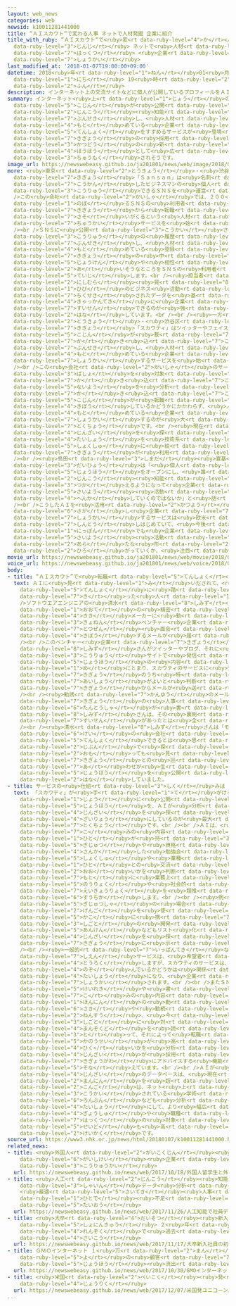 ```yaml
---
layout: web_news
categories: web
newsid: k10011281441000
title: “ＡＩスカウト“で変わる人事 ネットで人材発掘 企業に紹介
title_with_ruby: “ＡＩスカウト“で<ruby>変<rt data-ruby-level="4">か</rt></ruby>わる<ruby>人事<rt
  data-ruby-level="3">じんじ</rt></ruby> ネットで<ruby>人材<rt data-ruby-level="4">じんざい</rt></ruby><ruby>発掘<rt
  data-ruby-level="7">はっくつ</rt></ruby> <ruby>企業<rt data-ruby-level="7">きぎょう</rt></ruby>に<ruby>紹介<rt
  data-ruby-level="7">しょうかい</rt></ruby>
last_modified_at: '2018-01-07T19:00:00+09:00'
datetime: 2018<ruby>年<rt data-ruby-level="1">ねん</rt></ruby>01<ruby>月<rt data-ruby-level="1">がつ</rt></ruby>07<ruby>日<rt
  data-ruby-level="1">にち</rt></ruby> 19<ruby>時<rt data-ruby-level="2">じ</rt></ruby>00<ruby>分<rt
  data-ruby-level="2">ふん</rt></ruby>
description: インターネット上の交流サイトなどに個人が公開しているプロフィールをＡＩ＝人工知能が分析し、人材を求めている企業への転職をすすめるサービスが登場し、企業の採用活動の新たな方法として広がるか、注目されそうです。
summary: インターネット<ruby>上<rt data-ruby-level="1">じょう</rt></ruby>の<ruby>交流<rt data-ruby-level="3">こうりゅう</rt></ruby>サイトなどに<ruby>個人<rt
  data-ruby-level="5">こじん</rt></ruby>が<ruby>公開<rt data-ruby-level="3">こうかい</rt></ruby>しているプロフィールをＡＩ＝<ruby>人工<rt
  data-ruby-level="2">じんこう</rt></ruby><ruby>知能<rt data-ruby-level="5">ちのう</rt></ruby>が<ruby>分析<rt
  data-ruby-level="7">ぶんせき</rt></ruby>し、<ruby>人材<rt data-ruby-level="4">じんざい</rt></ruby>を<ruby>求<rt
  data-ruby-level="4">もと</rt></ruby>めている<ruby>企業<rt data-ruby-level="7">きぎょう</rt></ruby>への<ruby>転職<rt
  data-ruby-level="5">てんしょく</rt></ruby>をすすめるサービスが<ruby>登場<rt data-ruby-level="3">とうじょう</rt></ruby>し、<ruby>企業<rt
  data-ruby-level="7">きぎょう</rt></ruby>の<ruby>採用<rt data-ruby-level="5">さいよう</rt></ruby><ruby>活動<rt
  data-ruby-level="3">かつどう</rt></ruby>の<ruby>新<rt data-ruby-level="2">あら</rt></ruby>たな<ruby>方法<rt
  data-ruby-level="4">ほうほう</rt></ruby>として<ruby>広<rt data-ruby-level="2">ひろ</rt></ruby>がるか、<ruby>注目<rt
  data-ruby-level="3">ちゅうもく</rt></ruby>されそうです。
image_url: https://newswebeasy.github.io/ja201801/news/web/image/2018/01/07/K10011281441_1801071948_1801071951_01_03.jpg
more: <ruby>東京<rt data-ruby-level="2">とうきょう</rt></ruby>・<ruby>渋谷区<rt data-ruby-level="8">しぶやく</rt></ruby>のベンチャー<ruby>企業<rt
  data-ruby-level="7">きぎょう</rt></ruby>「Ｓａｎｓａｎ」は<ruby>名刺<rt data-ruby-level="7">めいし</rt></ruby>を<ruby>交換<rt
  data-ruby-level="7">こうかん</rt></ruby>したビジネスマンの<ruby>個人<rt data-ruby-level="5">こじん</rt></ruby>が<ruby>交流<rt
  data-ruby-level="3">こうりゅう</rt></ruby>できるＳＮＳを<ruby>運営<rt data-ruby-level="5">うんえい</rt></ruby>しています。<br
  />この<ruby>会社<rt data-ruby-level="2">かいしゃ</rt></ruby>では、２００<ruby>万人<rt data-ruby-level="2">まんにん</rt></ruby>に<ruby>上<rt
  data-ruby-level="1">のぼ</rt></ruby>るＳＮＳの<ruby>利用者<rt data-ruby-level="4">りようしゃ</rt></ruby>に<ruby>企業<rt
  data-ruby-level="7">きぎょう</rt></ruby>から<ruby>転職<rt data-ruby-level="5">てんしょく</rt></ruby>の<ruby>誘<rt
  data-ruby-level="7">さそ</rt></ruby>いがくるという<ruby>人材<rt data-ruby-level="4">じんざい</rt></ruby>の<ruby>仲介<rt
  data-ruby-level="7">ちゅうかい</rt></ruby>サービスを<ruby>始<rt data-ruby-level="3">はじ</rt></ruby>めました。<br
  /><br />ＳＮＳに<ruby>公開<rt data-ruby-level="3">こうかい</rt></ruby>されている<ruby>名刺<rt data-ruby-level="7">めいし</rt></ruby>のデータや<ruby>交流<rt
  data-ruby-level="3">こうりゅう</rt></ruby>の<ruby>履歴<rt data-ruby-level="7">りれき</rt></ruby>をＡＩが<ruby>分析<rt
  data-ruby-level="7">ぶんせき</rt></ruby>し、<ruby>人材<rt data-ruby-level="4">じんざい</rt></ruby>を<ruby>求<rt
  data-ruby-level="4">もと</rt></ruby>めている<ruby>登録<rt data-ruby-level="4">とうろく</rt></ruby><ruby>企業<rt
  data-ruby-level="7">きぎょう</rt></ruby>の<ruby>中<rt data-ruby-level="1">なか</rt></ruby>から<ruby>条件<rt
  data-ruby-level="5">じょうけん</rt></ruby>や<ruby>相性<rt data-ruby-level="7">あいしょう</rt></ruby>が<ruby>合<rt
  data-ruby-level="2">あ</rt></ruby>いそうなところをＳＮＳの<ruby>利用者<rt data-ruby-level="4">りようしゃ</rt></ruby>に<ruby>提示<rt
  data-ruby-level="5">ていじ</rt></ruby>します。<br /><ruby>担当者<rt data-ruby-level="6">たんとうしゃ</rt></ruby>の<ruby>西村<rt
  data-ruby-level="2">にしむら</rt></ruby><ruby>晃<rt data-ruby-level="8">あきら</rt></ruby>さんは「<ruby>日々<rt
  data-ruby-level="1">ひび</rt></ruby>のビジネス<ruby>活動<rt data-ruby-level="3">かつどう</rt></ruby>が<ruby>蓄積<rt
  data-ruby-level="7">ちくせき</rt></ruby>されたデータを<ruby>基<rt data-ruby-level="7">もと</rt></ruby>に<ruby>客観的<rt
  data-ruby-level="4">きゃっかんてき</rt></ruby>に<ruby>企業<rt data-ruby-level="7">きぎょう</rt></ruby>を<ruby>推薦<rt
  data-ruby-level="7">すいせん</rt></ruby>できるのが<ruby>強<rt data-ruby-level="2">つよ</rt></ruby>みだ」と<ruby>話<rt
  data-ruby-level="2">はな</rt></ruby>しています。<br /><br /><ruby>一方<rt data-ruby-level="2">いっぽう</rt></ruby>、<ruby>東京<rt
  data-ruby-level="2">とうきょう</rt></ruby>・<ruby>渋谷区<rt data-ruby-level="8">しぶやく</rt></ruby>のベンチャ－<ruby>企業<rt
  data-ruby-level="7">きぎょう</rt></ruby>「スカウティ」はツイッターやフェイスブックといった<ruby>交流<rt data-ruby-level="3">こうりゅう</rt></ruby>サイトやブログなどに<ruby>個人<rt
  data-ruby-level="5">こじん</rt></ruby>が<ruby>載<rt data-ruby-level="7">の</rt></ruby>せているプロフィールや<ruby>書<rt
  data-ruby-level="7">か</rt></ruby>き<ruby>込<rt data-ruby-level="7">こ</rt></ruby>みをＡＩで<ruby>分析<rt
  data-ruby-level="7">ぶんせき</rt></ruby>し、<ruby>人材<rt data-ruby-level="4">じんざい</rt></ruby>を<ruby>求<rt
  data-ruby-level="4">もと</rt></ruby>めている<ruby>企業<rt data-ruby-level="7">きぎょう</rt></ruby>に<ruby>紹介<rt
  data-ruby-level="7">しょうかい</rt></ruby>するサービスを<ruby>始<rt data-ruby-level="3">はじ</rt></ruby>めました。<br
  /><br />この<ruby>会社<rt data-ruby-level="2">かいしゃ</rt></ruby>のサービスは、ネット<ruby>上<rt data-ruby-level="1">じょう</rt></ruby>のあらゆる<ruby>場所<rt
  data-ruby-level="3">ばしょ</rt></ruby>を<ruby>対象<rt data-ruby-level="4">たいしょう</rt></ruby>に<ruby>書<rt
  data-ruby-level="7">か</rt></ruby>き<ruby>込<rt data-ruby-level="7">こ</rt></ruby>みの<ruby>内容<rt
  data-ruby-level="5">ないよう</rt></ruby>を<ruby>分析<rt data-ruby-level="7">ぶんせき</rt></ruby>し、<ruby>書<rt
  data-ruby-level="7">か</rt></ruby>き<ruby>込<rt data-ruby-level="7">こ</rt></ruby>んだ<ruby>個人<rt
  data-ruby-level="5">こじん</rt></ruby>が<ruby>転職<rt data-ruby-level="5">てんしょく</rt></ruby>を<ruby>希望<rt
  data-ruby-level="4">きぼう</rt></ruby>しているかどうかにかかわらず、<ruby>人材<rt data-ruby-level="4">じんざい</rt></ruby>を<ruby>求<rt
  data-ruby-level="4">もと</rt></ruby>めている<ruby>企業<rt data-ruby-level="7">きぎょう</rt></ruby>に<ruby>紹介<rt
  data-ruby-level="7">しょうかい</rt></ruby>するのが<ruby>大<rt data-ruby-level="1">おお</rt></ruby>きな<ruby>特徴<rt
  data-ruby-level="7">とくちょう</rt></ruby>です。<br /><ruby>現在<rt data-ruby-level="5">げんざい</rt></ruby>は<ruby>人材<rt
  data-ruby-level="4">じんざい</rt></ruby>を<ruby>探<rt data-ruby-level="6">さが</rt></ruby>す<ruby>対象<rt
  data-ruby-level="4">たいしょう</rt></ruby>を<ruby>技術系<rt data-ruby-level="6">ぎじゅつけい</rt></ruby>の<ruby>職種<rt
  data-ruby-level="5">しょくしゅ</rt></ruby>に<ruby>絞<rt data-ruby-level="7">しぼ</rt></ruby>っていますが、すでに３５の<ruby>企業<rt
  data-ruby-level="7">きぎょう</rt></ruby>が<ruby>利用<rt data-ruby-level="4">りよう</rt></ruby>しているということです。<br
  /><br /><ruby>島田<rt data-ruby-level="3">しまだ</rt></ruby><ruby>寛基<rt data-ruby-level="8">ひろき</rt></ruby><ruby>代表<rt
  data-ruby-level="3">だいひょう</rt></ruby>は「<ruby>個人<rt data-ruby-level="5">こじん</rt></ruby>が<ruby>情報<rt
  data-ruby-level="5">じょうほう</rt></ruby>をオープンにし、<ruby>誰<rt data-ruby-level="7">だれ</rt></ruby>でも<ruby>人工<rt
  data-ruby-level="2">じんこう</rt></ruby><ruby>知能<rt data-ruby-level="5">ちのう</rt></ruby>が<ruby>使<rt
  data-ruby-level="3">つか</rt></ruby>えるようになって<ruby>企業<rt data-ruby-level="7">きぎょう</rt></ruby>の<ruby>採用<rt
  data-ruby-level="5">さいよう</rt></ruby><ruby>活動<rt data-ruby-level="3">かつどう</rt></ruby>は<ruby>変化<rt
  data-ruby-level="4">へんか</rt></ruby>していくのではないか」と<ruby>話<rt data-ruby-level="2">はな</rt></ruby>しています。<br
  /><br />こうしたＡＩを<ruby>活用<rt data-ruby-level="2">かつよう</rt></ruby>して<ruby>人材<rt data-ruby-level="4">じんざい</rt></ruby>を<ruby>探<rt
  data-ruby-level="6">さが</rt></ruby>し<ruby>企業<rt data-ruby-level="7">きぎょう</rt></ruby>に<ruby>紹介<rt
  data-ruby-level="7">しょうかい</rt></ruby>するサービスは<ruby>欧米<rt data-ruby-level="7">おうべい</rt></ruby>では<ruby>浸透<rt
  data-ruby-level="7">しんとう</rt></ruby>しはじめていて、<ruby>今後<rt data-ruby-level="2">こんご</rt></ruby>、<ruby>日本<rt
  data-ruby-level="1">にっぽん</rt></ruby>でも<ruby>企業<rt data-ruby-level="7">きぎょう</rt></ruby>の<ruby>採用<rt
  data-ruby-level="5">さいよう</rt></ruby><ruby>活動<rt data-ruby-level="3">かつどう</rt></ruby>の<ruby>新<rt
  data-ruby-level="2">あら</rt></ruby>たな<ruby>形<rt data-ruby-level="2">かたち</rt></ruby>として<ruby>広<rt
  data-ruby-level="2">ひろ</rt></ruby>がっていくか、<ruby>注目<rt data-ruby-level="3">ちゅうもく</rt></ruby>されます。
movie_url: https://newswebeasy.github.io/ja201801/news/web/movie/2018/01/07/k10011281441_201801071948_201801071950.mp4
voice_url: https://newswebeasy.github.io/ja201801/news/web/voice/2018/01/07/k10011281441_201801071948_201801071950.mp3
body:
- title: “ＡＩスカウト”で<ruby>転職<rt data-ruby-level="5">てんしょく</rt></ruby>した<ruby>人<rt data-ruby-level="1">ひと</rt></ruby>
  text: ＡＩに<ruby>見<rt data-ruby-level="1">み</rt></ruby>いだされて、<ruby>実際<rt data-ruby-level="5">じっさい</rt></ruby>に<ruby>転職<rt
    data-ruby-level="5">てんしょく</rt></ruby>に<ruby>踏<rt data-ruby-level="7">ふ</rt></ruby>み<ruby>切<rt
    data-ruby-level="7">き</rt></ruby>った<ruby>人<rt data-ruby-level="1">ひと</rt></ruby>がいます。<br
    />ソフトウエアエンジニアの<ruby>清水<rt data-ruby-level="8">しみず</rt></ruby><ruby>陽一郎<rt data-ruby-level="7">よういちろう</rt></ruby>さん（３１）は、<ruby>大手<rt
    data-ruby-level="1">おおて</rt></ruby>の<ruby>精密<rt data-ruby-level="6">せいみつ</rt></ruby><ruby>機器<rt
    data-ruby-level="4">きき</rt></ruby>メーカーに<ruby>勤<rt data-ruby-level="6">つと</rt></ruby>めていましたが、<ruby>去年<rt
    data-ruby-level="3">きょねん</rt></ruby>ベンチャー<ruby>企業<rt data-ruby-level="7">きぎょう</rt></ruby>から<ruby>突然<rt
    data-ruby-level="7">とつぜん</rt></ruby><ruby>面会<rt data-ruby-level="3">めんかい</rt></ruby>を<ruby>希望<rt
    data-ruby-level="4">きぼう</rt></ruby>するメールが<ruby>届<rt data-ruby-level="6">とど</rt></ruby>きました。<br
    /><br />このベンチャー<ruby>企業<rt data-ruby-level="7">きぎょう</rt></ruby>が<ruby>利用<rt data-ruby-level="4">りよう</rt></ruby>していたのが、「スカウティ」のサービスです。<ruby>清水<rt
    data-ruby-level="8">しみず</rt></ruby>さんがツイッターやブログ、それに<ruby>技術者<rt data-ruby-level="5">ぎじゅつしゃ</rt></ruby>の<ruby>交流<rt
    data-ruby-level="3">こうりゅう</rt></ruby>サイトで<ruby>発信<rt data-ruby-level="4">はっしん</rt></ruby>していた<ruby>情報<rt
    data-ruby-level="5">じょうほう</rt></ruby>の<ruby>内容<rt data-ruby-level="5">ないよう</rt></ruby>がスカウティのＡＩの<ruby>目<rt
    data-ruby-level="1">め</rt></ruby>にとまり、スカウティのサービスに<ruby>登録<rt data-ruby-level="4">とうろく</rt></ruby>している３５の<ruby>企業<rt
    data-ruby-level="7">きぎょう</rt></ruby>のうち<ruby>特<rt data-ruby-level="4">とく</rt></ruby>に<ruby>相性<rt
    data-ruby-level="7">あいしょう</rt></ruby>がよいと<ruby>判断<rt data-ruby-level="5">はんだん</rt></ruby>されたベンチャー<ruby>企業<rt
    data-ruby-level="7">きぎょう</rt></ruby>からメールが<ruby>送<rt data-ruby-level="3">おく</rt></ruby>られてきたのです。<br
    /><br /><ruby>勧誘<rt data-ruby-level="7">かんゆう</rt></ruby>のメールは、<ruby>転職<rt data-ruby-level="5">てんしょく</rt></ruby>したベンチャー<ruby>企業<rt
    data-ruby-level="7">きぎょう</rt></ruby>の<ruby>人事<rt data-ruby-level="3">じんじ</rt></ruby><ruby>担当者<rt
    data-ruby-level="6">たんとうしゃ</rt></ruby>が<ruby>書<rt data-ruby-level="2">か</rt></ruby>いたもので、<ruby>清水<rt
    data-ruby-level="8">しみず</rt></ruby>さんは、その<ruby>裏側<rt data-ruby-level="6">うらがわ</rt></ruby>にＡＩによる<ruby>推薦<rt
    data-ruby-level="7">すいせん</rt></ruby>があったとは<ruby>全<rt data-ruby-level="3">まった</rt></ruby>くわからなかったといいます。<br
    /><br /><ruby>清水<rt data-ruby-level="8">しみず</rt></ruby>さんは「モノを<ruby>作<rt data-ruby-level="2">つく</rt></ruby>るメーカーからウェブ<ruby>系<rt
    data-ruby-level="6">けい</rt></ruby>の<ruby>会社<rt data-ruby-level="2">かいしゃ</rt></ruby>に<ruby>転職<rt
    data-ruby-level="5">てんしょく</rt></ruby>できるとは<ruby>思<rt data-ruby-level="2">おも</rt></ruby>っていませんでした。<ruby>自分<rt
    data-ruby-level="2">じぶん</rt></ruby>で<ruby>探<rt data-ruby-level="6">さが</rt></ruby>そうと<ruby>思<rt
    data-ruby-level="2">おも</rt></ruby>っても<ruby>見<rt data-ruby-level="1">み</rt></ruby>つけられない<ruby>企業<rt
    data-ruby-level="7">きぎょう</rt></ruby>との<ruby>巡<rt data-ruby-level="7">めぐ</rt></ruby>り<ruby>合<rt
    data-ruby-level="7">あ</rt></ruby>わせが<ruby>生<rt data-ruby-level="1">う</rt></ruby>まれたので、<ruby>情報<rt
    data-ruby-level="5">じょうほう</rt></ruby>を<ruby>公開<rt data-ruby-level="3">こうかい</rt></ruby>していたかいがありました」と<ruby>話<rt
    data-ruby-level="2">はな</rt></ruby>していました。
- title: サービスの<ruby>仕組<rt data-ruby-level="3">しく</rt></ruby>みは
  text: 「スカウティ」が<ruby>手<rt data-ruby-level="1">て</rt></ruby>がける<ruby>人材<rt data-ruby-level="4">じんざい</rt></ruby>サービスは、ＳＮＳやブログなどインターネット<ruby>上<rt
    data-ruby-level="1">じょう</rt></ruby>に<ruby>公開<rt data-ruby-level="3">こうかい</rt></ruby>されている<ruby>情報<rt
    data-ruby-level="5">じょうほう</rt></ruby>を、ＡＩが<ruby>分析<rt data-ruby-level="7">ぶんせき</rt></ruby>して<ruby>人材<rt
    data-ruby-level="4">じんざい</rt></ruby>を<ruby>探<rt data-ruby-level="6">さが</rt></ruby>す<ruby>材料<rt
    data-ruby-level="4">ざいりょう</rt></ruby>にしているのが<ruby>最大<rt data-ruby-level="4">さいだい</rt></ruby>の<ruby>特徴<rt
    data-ruby-level="7">とくちょう</rt></ruby>です。<br /><br />ＡＩは、<ruby>書<rt data-ruby-level="7">か</rt></ruby>き<ruby>込<rt
    data-ruby-level="7">こ</rt></ruby>みの<ruby>内容<rt data-ruby-level="5">ないよう</rt></ruby>からその<ruby>人<rt
    data-ruby-level="1">ひと</rt></ruby>が<ruby>持<rt data-ruby-level="3">も</rt></ruby>っている<ruby>技術<rt
    data-ruby-level="5">ぎじゅつ</rt></ruby>や<ruby>資格<rt data-ruby-level="5">しかく</rt></ruby>のほか<ruby>参加<rt
    data-ruby-level="4">さんか</rt></ruby>した<ruby>勉強会<rt data-ruby-level="3">べんきょうかい</rt></ruby>などのイベント、それにどんな<ruby>職種<rt
    data-ruby-level="5">しょくしゅ</rt></ruby>や<ruby>業種<rt data-ruby-level="4">ぎょうしゅ</rt></ruby>の<ruby>人<rt
    data-ruby-level="1">ひと</rt></ruby>との<ruby>交流<rt data-ruby-level="3">こうりゅう</rt></ruby>が<ruby>多<rt
    data-ruby-level="2">おお</rt></ruby>いかを<ruby>判断<rt data-ruby-level="5">はんだん</rt></ruby>し、これらを<ruby>基<rt
    data-ruby-level="7">もと</rt></ruby>に<ruby>業務上<rt data-ruby-level="5">ぎょうむじょう</rt></ruby>の<ruby>能力<rt
    data-ruby-level="5">のうりょく</rt></ruby>や<ruby>社会的<rt data-ruby-level="4">しゃかいてき</rt></ruby>な<ruby>影響力<rt
    data-ruby-level="7">えいきょうりょく</rt></ruby>を<ruby>類推<rt data-ruby-level="6">るいすい</rt></ruby>して<ruby>数値化<rt
    data-ruby-level="6">すうちか</rt></ruby>します。<br /><br /><ruby>例<rt data-ruby-level="4">たと</rt></ruby>えばソフトウエアの<ruby>技術者<rt
    data-ruby-level="5">ぎじゅつしゃ</rt></ruby>の<ruby>場合<rt data-ruby-level="2">ばあい</rt></ruby>は、どんなプログラミング<ruby>言語<rt
    data-ruby-level="2">げんご</rt></ruby>を<ruby>使<rt data-ruby-level="3">つか</rt></ruby>えるかや<ruby>過去<rt
    data-ruby-level="5">かこ</rt></ruby>に<ruby>携<rt data-ruby-level="7">たずさ</rt></ruby>わった<ruby>仕事<rt
    data-ruby-level="3">しごと</rt></ruby>の<ruby>開発<rt data-ruby-level="3">かいはつ</rt></ruby><ruby>案件<rt
    data-ruby-level="5">あんけん</rt></ruby>などもリスト<ruby>化<rt data-ruby-level="3">か</rt></ruby>して、<ruby>人材<rt
    data-ruby-level="4">じんざい</rt></ruby>を<ruby>探<rt data-ruby-level="6">さが</rt></ruby>している<ruby>企業<rt
    data-ruby-level="7">きぎょう</rt></ruby>に<ruby>示<rt data-ruby-level="5">しめ</rt></ruby>します。<br
    /><br /><ruby>一般的<rt data-ruby-level="7">いっぱんてき</rt></ruby>な<ruby>転職<rt data-ruby-level="5">てんしょく</rt></ruby><ruby>支援<rt
    data-ruby-level="7">しえん</rt></ruby>サービスは、<ruby>希望者<rt data-ruby-level="4">きぼうしゃ</rt></ruby>がみずからサイトに<ruby>登録<rt
    data-ruby-level="4">とうろく</rt></ruby>しますが、スカウティのサービスは、<ruby>転職<rt data-ruby-level="5">てんしょく</rt></ruby>を<ruby>望<rt
    data-ruby-level="4">のぞ</rt></ruby>んでいるかどうかは<ruby>関係<rt data-ruby-level="4">かんけい</rt></ruby>なくスカウトの<ruby>対象<rt
    data-ruby-level="4">たいしょう</rt></ruby>になり、<ruby>企業<rt data-ruby-level="7">きぎょう</rt></ruby>に<ruby>紹介<rt
    data-ruby-level="7">しょうかい</rt></ruby>されます。<br /><br />またＳＮＳに<ruby>掲載<rt data-ruby-level="7">けいさい</rt></ruby>している<ruby>経歴<rt
    data-ruby-level="5">けいれき</rt></ruby>や<ruby>書<rt data-ruby-level="7">か</rt></ruby>き<ruby>込<rt
    data-ruby-level="7">こ</rt></ruby>みの<ruby>内容<rt data-ruby-level="5">ないよう</rt></ruby>から<ruby>本人<rt
    data-ruby-level="1">ほんにん</rt></ruby>の<ruby>勤<rt data-ruby-level="6">つと</rt></ruby>め<ruby>先<rt
    data-ruby-level="6">さき</rt></ruby>や<ruby>勤続<rt data-ruby-level="6">きんぞく</rt></ruby><ruby>年数<rt
    data-ruby-level="2">ねんすう</rt></ruby>、<ruby>今<rt data-ruby-level="2">いま</rt></ruby>の<ruby>仕事<rt
    data-ruby-level="3">しごと</rt></ruby>に<ruby>対<rt data-ruby-level="3">たい</rt></ruby>する<ruby>満足度<rt
    data-ruby-level="4">まんぞくど</rt></ruby>を<ruby>読<rt data-ruby-level="3">よ</rt></ruby>み<ruby>取<rt
    data-ruby-level="3">と</rt></ruby>って、それによって<ruby>転職<rt data-ruby-level="5">てんしょく</rt></ruby>の<ruby>可能性<rt
    data-ruby-level="5">かのうせい</rt></ruby>が<ruby>高<rt data-ruby-level="2">たか</rt></ruby>いか<ruby>低<rt
    data-ruby-level="4">ひく</rt></ruby>いかを<ruby>分析<rt data-ruby-level="7">ぶんせき</rt></ruby>し、どの<ruby>人材<rt
    data-ruby-level="4">じんざい</rt></ruby>が<ruby>採用<rt data-ruby-level="5">さいよう</rt></ruby>につながりやすいかを<ruby>企業側<rt
    data-ruby-level="7">きぎょうがわ</rt></ruby>にアドバイスする<ruby>機能<rt data-ruby-level="5">きのう</rt></ruby>も<ruby>備<rt
    data-ruby-level="5">そな</rt></ruby>えています。<br /><br />ＡＩが<ruby>発掘<rt data-ruby-level="7">はっくつ</rt></ruby>した<ruby>人材<rt
    data-ruby-level="4">じんざい</rt></ruby>のデータベースは、<ruby>現在<rt data-ruby-level="5">げんざい</rt></ruby>９０<ruby>万人<rt
    data-ruby-level="2">まんにん</rt></ruby>を<ruby>超<rt data-ruby-level="7">こ</rt></ruby>えているということで、<ruby>今後<rt
    data-ruby-level="2">こんご</rt></ruby>は、ネット<ruby>上<rt data-ruby-level="1">じょう</rt></ruby>に<ruby>公開<rt
    data-ruby-level="3">こうかい</rt></ruby>されている<ruby>学術<rt data-ruby-level="5">がくじゅつ</rt></ruby><ruby>論文<rt
    data-ruby-level="6">ろんぶん</rt></ruby>なども<ruby>分析<rt data-ruby-level="7">ぶんせき</rt></ruby>の<ruby>対象<rt
    data-ruby-level="4">たいしょう</rt></ruby>にして、より<ruby>幅広<rt data-ruby-level="7">はばひろ</rt></ruby>い<ruby>業種<rt
    data-ruby-level="4">ぎょうしゅ</rt></ruby>や<ruby>職種<rt data-ruby-level="5">しょくしゅ</rt></ruby>を<ruby>発掘<rt
    data-ruby-level="7">はっくつ</rt></ruby>の<ruby>対象<rt data-ruby-level="4">たいしょう</rt></ruby>にして、<ruby>精度<rt
    data-ruby-level="5">せいど</rt></ruby>も<ruby>高<rt data-ruby-level="2">たか</rt></ruby>めていく<ruby>計画<rt
    data-ruby-level="2">けいかく</rt></ruby>です。
source_url: https://www3.nhk.or.jp/news/html/20180107/k10011281441000.html
related_news:
- title: <ruby>外国人<rt data-ruby-level="2">がいこくじん</rt></ruby><ruby>留学生<rt data-ruby-level="5">りゅうがくせい</rt></ruby>と<ruby>外資系<rt
    data-ruby-level="6">がいしけい</rt></ruby><ruby>企業<rt data-ruby-level="7">きぎょう</rt></ruby>の<ruby>交流会<rt
    data-ruby-level="3">こうりゅうかい</rt></ruby>
  url: https://newswebeasy.github.io/news/web/2017/10/18/外国人留学生と外資系企業の交流会
- title: <ruby>人工<rt data-ruby-level="2">じんこう</rt></ruby><ruby>知能<rt data-ruby-level="5">ちのう</rt></ruby>で<ruby>社員<rt
    data-ruby-level="3">しゃいん</rt></ruby>データ<ruby>分析<rt data-ruby-level="7">ぶんせき</rt></ruby>
    <ruby>最適<rt data-ruby-level="5">さいてき</rt></ruby><ruby>人事<rt data-ruby-level="3">じんじ</rt></ruby>で<ruby>人手<rt
    data-ruby-level="1">ひとで</rt></ruby><ruby>不足<rt data-ruby-level="4">ぶそく</rt></ruby>に<ruby>対応<rt
    data-ruby-level="5">たいおう</rt></ruby>
  url: https://newswebeasy.github.io/news/web/2017/11/26/人工知能で社員データ分析-最適人事で人手不足に対応
- title: <ruby>大卒<rt data-ruby-level="4">だいそつ</rt></ruby><ruby>新入社員<rt data-ruby-level="3">しんにゅうしゃいん</rt></ruby>の<ruby>初任給<rt
    data-ruby-level="5">しょにんきゅう</rt></ruby> ２<ruby>年<rt data-ruby-level="1">ねん</rt></ruby><ruby>連続<rt
    data-ruby-level="4">れんぞく</rt></ruby>で<ruby>過去<rt data-ruby-level="5">かこ</rt></ruby><ruby>最高<rt
    data-ruby-level="4">さいこう</rt></ruby>
  url: https://newswebeasy.github.io/news/web/2017/11/17/大卒新入社員の初任給-2年連続で過去最高
- title: ＧＭＯインターネット １<ruby>万<rt data-ruby-level="2">まん</rt></ruby>4600<ruby>件<rt data-ruby-level="5">けん</rt></ruby><ruby>余<rt
    data-ruby-level="5">よ</rt></ruby>の<ruby>顧客<rt data-ruby-level="7">こきゃく</rt></ruby><ruby>情報<rt
    data-ruby-level="5">じょうほう</rt></ruby><ruby>流出<rt data-ruby-level="3">りゅうしゅつ</rt></ruby>
  url: https://newswebeasy.github.io/news/web/2017/10/30/GMOインターネット-1万4600件余の顧客情報流出
- title: <ruby>米国<rt data-ruby-level="2">べいこく</rt></ruby><ruby>発<rt data-ruby-level="3">はつ</rt></ruby>“ユニコーン”<ruby>上陸<rt
    data-ruby-level="4">じょうりく</rt></ruby>
  url: https://newswebeasy.github.io/news/web/2017/12/07/米国発ユニコーン上陸
...
```

